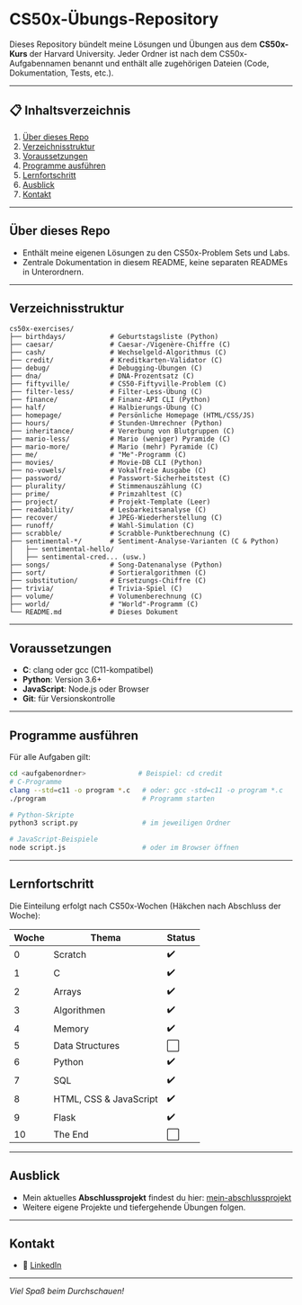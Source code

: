 # CS50x-Übungs-Repository

Dieses Repository bündelt meine Lösungen und Übungen aus dem **CS50x-Kurs** der Harvard University. Jeder Ordner ist nach dem CS50x-Aufgabennamen benannt und enthält alle zugehörigen Dateien (Code, Dokumentation, Tests, etc.).

---

## 📋 Inhaltsverzeichnis

1. [Über dieses Repo](#über-dieses-repo)
2. [Verzeichnisstruktur](#verzeichnisstruktur)
3. [Voraussetzungen](#voraussetzungen)
4. [Programme ausführen](#programme-ausführen)
5. [Lernfortschritt](#lernfortschritt)
6. [Ausblick](#ausblick)
7. [Kontakt](#kontakt)

---

## Über dieses Repo

- Enthält meine eigenen Lösungen zu den CS50x-Problem Sets und Labs.
- Zentrale Dokumentation in diesem README, keine separaten READMEs in Unterordnern.

---

## Verzeichnisstruktur

```text
cs50x-exercises/
├── birthdays/           # Geburtstagsliste (Python)
├── caesar/              # Caesar-/Vigenère-Chiffre (C)
├── cash/                # Wechselgeld-Algorithmus (C)
├── credit/              # Kreditkarten-Validator (C)
├── debug/               # Debugging-Übungen (C)
├── dna/                 # DNA-Prozentsatz (C)
├── fiftyville/          # CS50-Fiftyville-Problem (C)
├── filter-less/         # Filter-Less-Übung (C)
├── finance/             # Finanz-API CLI (Python)
├── half/                # Halbierungs-Übung (C)
├── homepage/            # Persönliche Homepage (HTML/CSS/JS)
├── hours/               # Stunden-Umrechner (Python)
├── inheritance/         # Vererbung von Blutgruppen (C)
├── mario-less/          # Mario (weniger) Pyramide (C)
├── mario-more/          # Mario (mehr) Pyramide (C)
├── me/                  # "Me"-Programm (C)
├── movies/              # Movie-DB CLI (Python)
├── no-vowels/           # Vokalfreie Ausgabe (C)
├── password/            # Passwort-Sicherheitstest (C)
├── plurality/           # Stimmenauszählung (C)
├── prime/               # Primzahltest (C)
├── project/             # Projekt-Template (Leer)
├── readability/         # Lesbarkeitsanalyse (C)
├── recover/             # JPEG-Wiederherstellung (C)
├── runoff/              # Wahl-Simulation (C)
├── scrabble/            # Scrabble-Punktberechnung (C)
├── sentimental-*/       # Sentiment-Analyse-Varianten (C & Python)
│   ├── sentimental-hello/
│   ├── sentimental-cred... (usw.)
├── songs/               # Song-Datenanalyse (Python)
├── sort/                # Sortieralgorithmen (C)
├── substitution/        # Ersetzungs-Chiffre (C)
├── trivia/              # Trivia-Spiel (C)
├── volume/              # Volumenberechnung (C)
├── world/               # "World"-Programm (C)
└── README.md            # Dieses Dokument
```

---

## Voraussetzungen

- **C**: clang oder gcc (C11-kompatibel)
- **Python**: Version 3.6+
- **JavaScript**: Node.js oder Browser
- **Git**: für Versionskontrolle

---

## Programme ausführen

Für alle Aufgaben gilt:

```bash
cd <aufgabenordner>             # Beispiel: cd credit
# C-Programme
clang --std=c11 -o program *.c   # oder: gcc -std=c11 -o program *.c
./program                        # Programm starten

# Python-Skripte
python3 script.py                # im jeweiligen Ordner

# JavaScript-Beispiele
node script.js                   # oder im Browser öffnen
```

---

## Lernfortschritt

Die Einteilung erfolgt nach CS50x-Wochen (Häkchen nach Abschluss der Woche):

| Woche | Thema                             | Status |
|-------|-----------------------------------|--------|
| 0     | Scratch                           | ✔️     |
| 1     | C                                 | ✔️     |
| 2     | Arrays                            | ✔️     |
| 3     | Algorithmen                       | ✔️     |
| 4     | Memory                            | ✔️     |
| 5     | Data Structures                   | ⬜     |
| 6     | Python                            | ✔️     |
| 7     | SQL                               | ✔️     |
| 8     | HTML, CSS & JavaScript            | ✔️     |
| 9     | Flask                             | ✔️     |
| 10    | The End                           | ⬜     |

---

## Ausblick

- Mein aktuelles **Abschlussprojekt** findest du hier: [mein-abschlussprojekt](https://github.com/Keszamol/cs50x-project)
- Weitere eigene Projekte und tiefergehende Übungen folgen.

---

## Kontakt

- 🔗 [LinkedIn](https://www.linkedin.com/in/celine-maloszek-458a64359/)

---

*Viel Spaß beim Durchschauen!*

